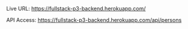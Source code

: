 Live URL: 
https://fullstack-p3-backend.herokuapp.com/

API Access:
https://fullstack-p3-backend.herokuapp.com/api/persons
